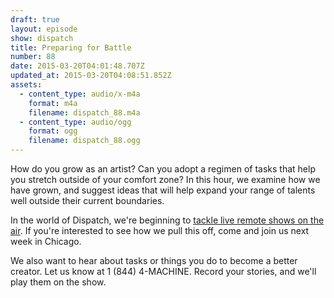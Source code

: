 ```yaml
---
draft: true
layout: episode
show: dispatch
title: Preparing for Battle
number: 88
date: 2015-03-20T04:01:48.707Z
updated_at: 2015-03-20T04:08:51.852Z
assets:
  - content_type: audio/x-m4a
    format: m4a
    filename: dispatch_88.m4a
  - content_type: audio/ogg
    format: ogg
    filename: dispatch_88.ogg
---
```

How do you grow as an artist? Can you adopt a regimen of tasks that help you stretch outside of your comfort zone? In this hour, we examine how we have grown, and suggest ideas that will help expand your range of talents well outside their current boundaries.

In the world of Dispatch, we're beginning to [tackle live remote shows on the air](http://dispatch-live.eventbrite.com). If you're interested to see how we pull this off, come and join us next week in Chicago.

We also want to hear about tasks or things you do to become a better creator. Let us know at 1 (844) 4-MACHINE. Record your stories, and we'll play them on the show.